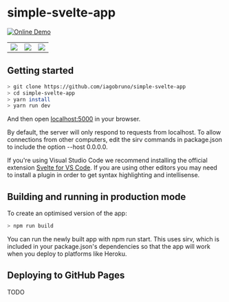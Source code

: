 # simple-svelte-app

[![Online Demo](https://img.shields.io/badge/Online-Demo-brightgreen.svg)](https://iagobruno.github.io/simple-svelte-app/)

|      |      |      |
| ---- | ---- | ---- |
| ![](/public/images/home.png) | ![](/public/images/profile.png) | ![](/public/images/repo.png) |

## Getting started

```bash
> git clone https://github.com/iagobruno/simple-svelte-app
> cd simple-svelte-app
> yarn install
> yarn run dev
```

And then open [localhost:5000](http://localhost:5000) in your browser.

By default, the server will only respond to requests from localhost. To allow connections from other computers, edit the sirv commands in package.json to include the option --host 0.0.0.0.

If you're using Visual Studio Code we recommend installing the official extension [Svelte for VS Code](https://marketplace.visualstudio.com/items?itemName=svelte.svelte-vscode). If you are using other editors you may need to install a plugin in order to get syntax highlighting and intellisense.

## Building and running in production mode

To create an optimised version of the app:

```bash
> npm run build
```

You can run the newly built app with npm run start. This uses sirv, which is included in your package.json's dependencies so that the app will work when you deploy to platforms like Heroku.

## Deploying to GitHub Pages

TODO
